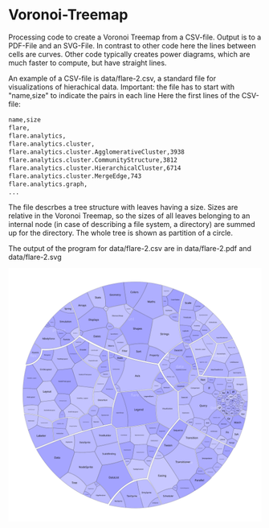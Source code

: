 # Voronoi-Treemap
Processing code to create a Voronoi Treemap from a CSV-file. Output is to a PDF-File and an SVG-File. 
In contrast to other code here the lines between cells are curves. Other code typically creates power 
diagrams, which are much faster to compute, but have straight lines.

An example of a CSV-file is data/flare-2.csv, a standard file for visualizations of hierachical data.
Important: the file has to start with "name,size" to indicate the pairs in each line
Here the first lines of the CSV-file: 
```
name,size
flare,
flare.analytics,
flare.analytics.cluster,
flare.analytics.cluster.AgglomerativeCluster,3938
flare.analytics.cluster.CommunityStructure,3812
flare.analytics.cluster.HierarchicalCluster,6714
flare.analytics.cluster.MergeEdge,743
flare.analytics.graph,
...
```
The file descrbes a tree structure with leaves having a size. Sizes are relative in the Voronoi Treemap, 
so the sizes of all leaves belonging to an internal node (in case of describing a file system, a directory) 
are summed up for the directory. The whole tree is shown as partition of a circle.

The output of the program for data/flare-2.csv are in data/flare-2.pdf and data/flare-2.svg 

![data/flare-2.svg](/data/flare-2.svg)
